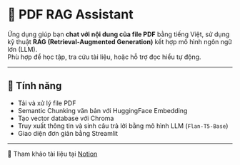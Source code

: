 # 🤖 PDF RAG Assistant

Ứng dụng giúp bạn **chat với nội dung của file PDF** bằng tiếng Việt, sử dụng kỹ thuật **RAG (Retrieval-Augmented Generation)** kết hợp mô hình ngôn ngữ lớn (LLM).  
Phù hợp để học tập, tra cứu tài liệu, hoặc hỗ trợ đọc hiểu tự động.

---

## 🧠 Tính năng

- Tải và xử lý file PDF
- Semantic Chunking văn bản với HuggingFace Embedding
- Tạo vector database với Chroma
- Truy xuất thông tin và sinh câu trả lời bằng mô hình LLM (`Flan-T5-Base`)
- Giao diện đơn giản bằng Streamlit

---

📘 Tham khảo tài liệu tại [Notion]([https://www.notion.so/your-link](https://www.notion.so/Applying-RAG-in-QAN-lesson-resources-212a5b9c115c80d39297c21274f1cf92))

